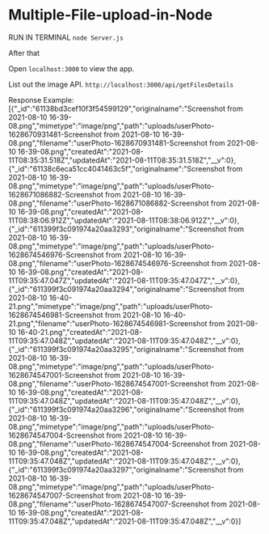 Multiple-File-upload-in-Node
===================

RUN IN TERMINAL ```node Server.js``` 

After that

Open ```localhost:3000``` to view the app.

List out the image API.  ```http://localhost:3000/api/getFilesDetails ```

Response Example: [{"_id":"61138bd3cef10f3f54599129","originalname":"Screenshot from 2021-08-10 16-39-08.png","mimetype":"image/png","path":"uploads/userPhoto-1628670931481-Screenshot from 2021-08-10 16-39-08.png","filename":"userPhoto-1628670931481-Screenshot from 2021-08-10 16-39-08.png","createdAt":"2021-08-11T08:35:31.518Z","updatedAt":"2021-08-11T08:35:31.518Z","__v":0},{"_id":"61138c6eca51cc4041463c5f","originalname":"Screenshot from 2021-08-10 16-39-08.png","mimetype":"image/png","path":"uploads/userPhoto-1628671086882-Screenshot from 2021-08-10 16-39-08.png","filename":"userPhoto-1628671086882-Screenshot from 2021-08-10 16-39-08.png","createdAt":"2021-08-11T08:38:06.912Z","updatedAt":"2021-08-11T08:38:06.912Z","__v":0},{"_id":"611399f3c091974a20aa3293","originalname":"Screenshot from 2021-08-10 16-39-08.png","mimetype":"image/png","path":"uploads/userPhoto-1628674546976-Screenshot from 2021-08-10 16-39-08.png","filename":"userPhoto-1628674546976-Screenshot from 2021-08-10 16-39-08.png","createdAt":"2021-08-11T09:35:47.047Z","updatedAt":"2021-08-11T09:35:47.047Z","__v":0},{"_id":"611399f3c091974a20aa3294","originalname":"Screenshot from 2021-08-10 16-40-21.png","mimetype":"image/png","path":"uploads/userPhoto-1628674546981-Screenshot from 2021-08-10 16-40-21.png","filename":"userPhoto-1628674546981-Screenshot from 2021-08-10 16-40-21.png","createdAt":"2021-08-11T09:35:47.048Z","updatedAt":"2021-08-11T09:35:47.048Z","__v":0},{"_id":"611399f3c091974a20aa3295","originalname":"Screenshot from 2021-08-10 16-39-08.png","mimetype":"image/png","path":"uploads/userPhoto-1628674547001-Screenshot from 2021-08-10 16-39-08.png","filename":"userPhoto-1628674547001-Screenshot from 2021-08-10 16-39-08.png","createdAt":"2021-08-11T09:35:47.048Z","updatedAt":"2021-08-11T09:35:47.048Z","__v":0},{"_id":"611399f3c091974a20aa3296","originalname":"Screenshot from 2021-08-10 16-39-08.png","mimetype":"image/png","path":"uploads/userPhoto-1628674547004-Screenshot from 2021-08-10 16-39-08.png","filename":"userPhoto-1628674547004-Screenshot from 2021-08-10 16-39-08.png","createdAt":"2021-08-11T09:35:47.048Z","updatedAt":"2021-08-11T09:35:47.048Z","__v":0},{"_id":"611399f3c091974a20aa3297","originalname":"Screenshot from 2021-08-10 16-39-08.png","mimetype":"image/png","path":"uploads/userPhoto-1628674547007-Screenshot from 2021-08-10 16-39-08.png","filename":"userPhoto-1628674547007-Screenshot from 2021-08-10 16-39-08.png","createdAt":"2021-08-11T09:35:47.048Z","updatedAt":"2021-08-11T09:35:47.048Z","__v":0}]
